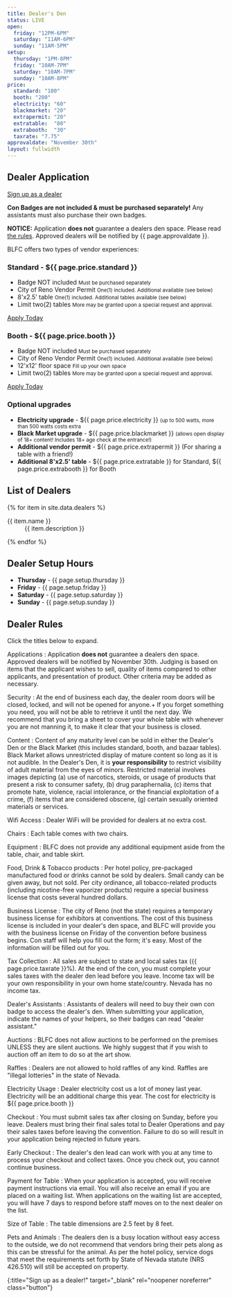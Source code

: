 ```yaml
---
title: Dealer's Den
status: LIVE
open: 
  friday: "12PM-6PM"
  saturday: "11AM-6PM"
  sunday: "11AM-5PM"
setup:
  thursday: "1PM-8PM"
  friday: "10AM-7PM"
  saturday: "10AM-7PM"
  sunday: "10AM-8PM"
price:
  standard: "100"
  booth: "200"
  electricity: "60"
  blackmarket: "20"
  extrapermit: "20"
  extratable:  "80"
  extrabooth:  "30"
  taxrate: "7.75"
approvaldate: "November 30th"
layout: fullwidth
---
```


<div class="one-full bg-one">
<div class="page-wrapper">

<!--
## Sale Hours & Location

Dealers den is located in the <a href="/events/map/">Silver State Pavilion on the Spa Level</a> next to the Spa.

During operating hours, the Dealer's Den hosts a central community hang-out fun zone and is very inviting for business.

- {:.one_third } **Friday** - {{ page.open.friday }}
- {:.one_third } **Saturday** - {{ page.open.saturday }}
- {:.one_third } **Sunday** - {{ page.open.sunday }}



## Map of Dealers Den
<a href="https://www.goblfc.org/wp-content/uploads/Silver-state-Pavilion-Website-1.jpg" target="_blank" rel="noopener noreferrer">**Click for larger map**</a>
<p><a href="https://www.goblfc.org/wp-content/uploads/Silver-state-Pavilion-Website-2.jpg"><img class="aligncenter size-large wp-image-1794" src="https://www.goblfc.org/wp-content/uploads/Silver-state-Pavilion-Website-2-1024x882.jpg" alt="" srcset="https://www.goblfc.org/wp-content/uploads/Silver-state-Pavilion-Website-2-1024x882.jpg 1024w, https://www.goblfc.org/wp-content/uploads/Silver-state-Pavilion-Website-2-512x441.jpg 512w, https://www.goblfc.org/wp-content/uploads/Silver-state-Pavilion-Website-2-768x662.jpg 768w" sizes="(max-width: 1024px) 100vw, 1024px"></a>

-->





## Dealer Application

[Sign up as a dealer][reglink]

**Con Badges are not included &amp; must be purchased separately!**
Any assistants must also purchase their own badges.

**NOTICE:** Application **does not** guarantee a dealers den space. Please read <a href="#dealer-rules">the rules</a>. Approved dealers will be notified by {{ page.approvaldate }}.

BLFC offers two types of vendor experiences:


### Standard - ${{ page.price.standard }}

- Badge NOT included <small>Must be purchased separately</small>
- City of Reno Vendor Permit <small>One(1) included. Additional available (see below)</small>
- 8'x2.5' table <small>One(1) included. Additional tables available (see below)</small>
- Limit two(2) tables <small>More may be granted upon a special request and approval.</small>

[Apply Today][reglink]

### Booth - ${{ page.price.booth }}

 - Badge NOT included <small>Must be purchased separately</small>
 - City of Reno Vendor Permit <small>One(1) included. Additional available (see below)</small>
 - 12'x12' floor space <small>Fill up your own space</small>
 - Limit two(2) tables <small>More may be granted upon a special request and approval.</small>

[Apply Today][reglink]

### Optional upgrades

- **Electricity upgrade** - ${{ page.price.electricity }} <small>(up to 500 watts, more than 500 watts costs extra</small>
- **Black Market upgrade** - ${{ page.price.blackmarket }} <small>(allows open display of 18+ content! Includes 18+ age check at the entrance!)</small>
- **Additional vendor permit** - ${{ page.price.extrapermit }} (For sharing a table with a friend!)
- **Additional 8'x2.5' table** - ${{ page.price.extratable }} for Standard, ${{ page.price.extrabooth }} for Booth

</div>
</div>




<div class="one-full bg-two">
<div class="page-wrapper">


## List of Dealers

<div id="dealer-list" class="accordion-list">

{% for item in site.data.dealers %}

<dt>
  {{ item.name }}
</dt>
<dd>
  {{ item.description }}
  <!--<a href="{{ item.website }}" target="_blank">[ Website ]</a>-->
</dd>

{% endfor %}

</div>


</div>
</div>





<div class="one-full bg-three">
<div class="page-wrapper">

## Dealer Setup Hours

- **Thursday** - {{ page.setup.thursday }}
- **Friday** - {{ page.setup.friday }}
- **Saturday** - {{ page.setup.saturday }}
- **Sunday** - {{ page.setup.sunday }}

</div>
</div>


<div class="one-full bg-four">
<div class="page-wrapper">

## Dealer Rules

Click the titles below to expand.

<div class="accordion-list">

Applications
: Application **does not** guarantee a dealers den space. Approved dealers will be notified by November 30th. Judging is based on items that the applicant wishes to sell, quality of items compared to other applicants, and presentation of product. Other criteria may be added as necessary.

Security
: At the end of business each day, the dealer room doors will be closed, locked, and will not be opened for anyone.+ If you forget something you need, you will not be able to retrieve it until the next day. We recommend that you bring a sheet to cover your whole table with whenever you are not manning it, to make it clear that your business is closed.

Content
: Content of any maturity level can be sold in either the Dealer's Den or the Black Market (this includes standard, booth, and bazaar tables). Black Market allows unrestricted display of mature content so long as it is not audible. In the Dealer's Den, it is <b>your responsibility</b> to restrict visibility of adult material from the eyes of minors. Restricted material involves images depicting (a) use of narcotics, steroids, or usage of products that present a risk to consumer safety, (b) drug paraphernalia, (c) items that promote hate, violence, racial intolerance, or the financial exploitation of a crime, (f) items that are considered obscene, (g) certain sexually oriented materials or services.

Wifi Access
: Dealer WiFi will be provided for dealers at no extra cost.

Chairs
: Each table comes with two chairs.

Equipment
: BLFC does not provide any additional equipment aside from the table, chair, and table skirt.

Food, Drink &amp; Tobacco products
: Per hotel policy, pre-packaged manufactured food or drinks cannot be sold by dealers. Small candy can be given away, but not sold. Per city ordinance, all tobacco-related products (including nicotine-free vaporizer products) require a special business license that costs several hundred dollars.

Business License
: The city of Reno (not the state) requires a temporary business license for exhibitors at conventions. The cost of this business license is included in your dealer's den space, and BLFC will provide you with the business license on Friday of the convention before business begins. Con staff will help you fill out the form; it's easy. Most of the information will be filled out for you.

Tax Collection
: All sales are subject to state and local sales tax ({{ page.price.taxrate }}%). At the end of the con, you must complete your sales taxes with the dealer den lead before you leave. Income tax will be your own responsibility in your own home state/country. Nevada has no income tax.

Dealer's Assistants
: Assistants of dealers will need to buy their own con badge to access the dealer's den. When submitting your application, indicate the names of your helpers, so their badges can read "dealer assistant."

Auctions
: BLFC does not allow auctions to be performed on the premises UNLESS they are silent auctions. We highly suggest that if you wish to auction off an item to do so at the art show.

Raffles
: Dealers are not allowed to hold raffles of any kind. Raffles are "illegal lotteries" in the state of Nevada.

Electricity Usage
: Dealer electricity cost us a lot of money last year. Electricity will be an additional charge this year. The cost for electricity is ${{ page.price.booth }}

Checkout
: You must submit sales tax after closing on Sunday, before you leave. Dealers must bring their final sales total to Dealer Operations and pay their sales taxes before leaving the convention. Failure to do so will result in your application being rejected in future years.

Early Checkout
: The dealer's den lead can work with you at any time to process your checkout and collect taxes. Once you check out, you cannot continue business.

Payment for Table
: When your application is accepted, you will receive payment instructions via email. You will also receive an email if you are placed on a waiting list. When applications on the waiting list are accepted, you will have 7 days to respond before staff moves on to the next dealer on the list.

Size of Table
: The table dimensions are 2.5 feet by 8 feet.

Pets and Animals
: The dealers den is a busy location without easy access to the outside, we do not recommend that vendors bring their pets along as this can be stressful for the animal. As per the hotel policy, service dogs that meet the requirements set forth by State of Nevada statute (NRS 426.510) will still be accepted on property.

</div>

</div>
</div>

[reglink]: https://reg.goblfc.org/
{:title="Sign up as a dealer!" target="_blank" rel="noopener noreferrer" class="button"}
